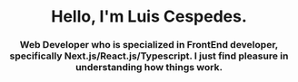 <h1 align="center">Hello, I'm Luis Cespedes.</h1>
<h3 align="center">Web Developer who is specialized in FrontEnd developer, specifically Next.js/React.js/Typescript. I just find pleasure in understanding how things work.</h3>
